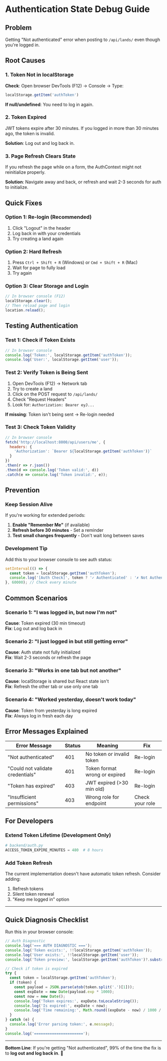 # Authentication State Debug Guide

## Problem
Getting "Not authenticated" error when posting to `/api/lands/` even though you're logged in.

## Root Causes

### 1. Token Not in localStorage
**Check**: Open browser DevTools (F12) → Console → Type:
```javascript
localStorage.getItem('authToken')
```

**If null/undefined**: You need to log in again.

### 2. Token Expired
JWT tokens expire after 30 minutes. If you logged in more than 30 minutes ago, the token is invalid.

**Solution**: Log out and log back in.

### 3. Page Refresh Clears State
If you refresh the page while on a form, the AuthContext might not reinitialize properly.

**Solution**: Navigate away and back, or refresh and wait 2-3 seconds for auth to initialize.

## Quick Fixes

### Option 1: Re-login (Recommended)
1. Click "Logout" in the header
2. Log back in with your credentials
3. Try creating a land again

### Option 2: Hard Refresh
1. Press `Ctrl + Shift + R` (Windows) or `Cmd + Shift + R` (Mac)
2. Wait for page to fully load
3. Try again

### Option 3: Clear Storage and Login
```javascript
// In browser console (F12)
localStorage.clear();
// Then reload page and login
location.reload();
```

## Testing Authentication

### Test 1: Check if Token Exists
```javascript
// In browser console
console.log('Token:', localStorage.getItem('authToken'));
console.log('User:', localStorage.getItem('user'));
```

### Test 2: Verify Token is Being Sent
1. Open DevTools (F12) → Network tab
2. Try to create a land
3. Click on the POST request to `/api/lands/`
4. Check "Request Headers"
5. Look for: `Authorization: Bearer eyJ...`

**If missing**: Token isn't being sent → Re-login needed

### Test 3: Check Token Validity
```javascript
// In browser console
fetch('http://localhost:8000/api/users/me', {
  headers: {
    'Authorization': `Bearer ${localStorage.getItem('authToken')}`
  }
})
.then(r => r.json())
.then(d => console.log('Token valid:', d))
.catch(e => console.log('Token invalid:', e));
```

## Prevention

### Keep Session Alive
If you're working for extended periods:

1. **Enable "Remember Me"** (if available)
2. **Refresh before 30 minutes** - Set a reminder
3. **Test small changes frequently** - Don't wait long between saves

### Development Tip
Add this to your browser console to see auth status:
```javascript
setInterval(() => {
  const token = localStorage.getItem('authToken');
  console.log('[Auth Check]', token ? '✓ Authenticated' : '✗ Not Authenticated');
}, 60000); // Check every minute
```

## Common Scenarios

### Scenario 1: "I was logged in, but now I'm not"
**Cause**: Token expired (30 min timeout)  
**Fix**: Log out and log back in

### Scenario 2: "I just logged in but still getting error"
**Cause**: Auth state not fully initialized  
**Fix**: Wait 2-3 seconds or refresh the page

### Scenario 3: "Works in one tab but not another"
**Cause**: localStorage is shared but React state isn't  
**Fix**: Refresh the other tab or use only one tab

### Scenario 4: "Worked yesterday, doesn't work today"
**Cause**: Token from yesterday is long expired  
**Fix**: Always log in fresh each day

## Error Messages Explained

| Error Message | Status | Meaning | Fix |
|--------------|--------|---------|-----|
| "Not authenticated" | 401 | No token or invalid token | Re-login |
| "Could not validate credentials" | 401 | Token format wrong or expired | Re-login |
| "Token has expired" | 403 | JWT expired (>30 min old) | Re-login |
| "Insufficient permissions" | 403 | Wrong role for endpoint | Check your role |

## For Developers

### Extend Token Lifetime (Development Only)
```python
# backend/auth.py
ACCESS_TOKEN_EXPIRE_MINUTES = 480  # 8 hours
```

### Add Token Refresh
The current implementation doesn't have automatic token refresh. Consider adding:
1. Refresh tokens
2. Silent token renewal
3. "Keep me logged in" option

---

## Quick Diagnosis Checklist

Run this in your browser console:
```javascript
// Auth Diagnostic
console.log('=== AUTH DIAGNOSTIC ===');
console.log('Token exists:', !!localStorage.getItem('authToken'));
console.log('User exists:', !!localStorage.getItem('user'));
console.log('Token preview:', localStorage.getItem('authToken')?.substring(0, 20) + '...');

// Check if token is expired
try {
  const token = localStorage.getItem('authToken');
  if (token) {
    const payload = JSON.parse(atob(token.split('.')[1]));
    const expDate = new Date(payload.exp * 1000);
    const now = new Date();
    console.log('Token expires:', expDate.toLocaleString());
    console.log('Is expired:', expDate < now);
    console.log('Time remaining:', Math.round((expDate - now) / 1000 / 60), 'minutes');
  }
} catch (e) {
  console.log('Error parsing token:', e.message);
}
console.log('======================');
```

---

**Bottom Line**: If you're getting "Not authenticated", 99% of the time the fix is to **log out and log back in**. 🔄

